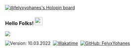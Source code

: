 
[![@felyxyohanes's Holopin board](https://holopin.me/felyxyohanes)](https://holopin.io/@felyxyohanes)&nbsp;

### Hello Folks! [<img src="https://media.giphy.com/media/hvRJCLFzcasrR4ia7z/giphy.gif" width="25px">](https://github.com/FelyxYohanes/)

<img src="https://raw.githubusercontent.com/Asmit2952/Asmit2952/master/src/header_.png?token=ATQS65TR7ETTG5RLJUDIDBLBN34HE">

![Version: 10.03.2022](https://img.shields.io/badge/version-10.03.2022-informational)&nbsp;
[![Wakatime](https://wakatime.com/badge/user/86dab614-3d73-414f-ac95-9d23f118db89.svg)](https://wakatime.com/@FelyxYohanes)&nbsp;
[![GitHub: FelyxYohanes](https://img.shields.io/github/followers/FelyxYohanes?label=follow&style=social)](https://github.com/FelyxYohanes)&nbsp;
